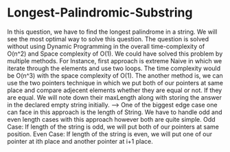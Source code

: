 # Longest-Palindromic-Substring
In this question, we have to find the longest palindrome in a string. We will see the most optimal way to solve this question. The question is solved without using Dynamic Programming in the overall time-complexity of  O(n^2) and Space complexity of O(1). 
We could have solved this problem by multiple methods. For Instance, first approach is extreme Naive in which we iterate through the elements and use two loops. The time complexity would be O(n^3) with the space complexity of O(1). 
The another method is, we can use the two pointers technique in which we put both of our pointers at same place and compare adjecent elements whether they are equal or not. If they are equal. We will note down their maxLength along with storing the answer in the declared empty string initially.
--> One of the biggest edge case one can face in this approach is the length of String. We have to handle odd and even length cases with this approach however both are quite simple.
Odd Case: If length of the string is odd, we will put both of our pointers at same position.
Even Case: If length of the string is even, we will put one of our pointer at ith place and another pointer at i+1 place.
